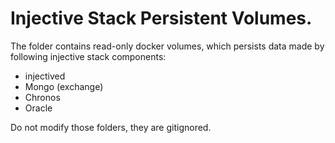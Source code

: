 # Injective Stack Persistent Volumes.

The folder contains read-only docker volumes, which persists data made by following injective stack components:

* injectived
* Mongo (exchange)
* Chronos
* Oracle

Do not modify those folders, they are gitignored.